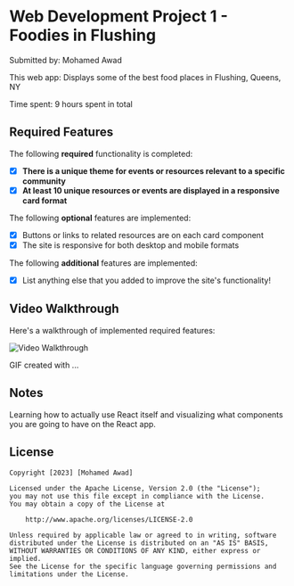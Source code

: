 # Web Development Project 1 - Foodies in Flushing

Submitted by: Mohamed Awad

This web app: Displays some of the best food places in Flushing, Queens, NY

Time spent: 9 hours spent in total

## Required Features

The following **required** functionality is completed:

- [X] **There is a unique theme for events or resources relevant to a specific community**
- [X] **At least 10 unique resources or events are displayed in a responsive card format**

The following **optional** features are implemented:

- [X] Buttons or links to related resources are on each card component
- [X] The site is responsive for both desktop and mobile formats

The following **additional** features are implemented:

* [X] List anything else that you added to improve the site's functionality!

## Video Walkthrough

Here's a walkthrough of implemented required features:

<img src='http://i.imgur.com/link/to/your/gif/file.gif' title='Video Walkthrough' width='' alt='Video Walkthrough' />

<!-- Replace this with whatever GIF tool you used! -->
GIF created with ...  
<!-- Recommended tools:
[Kap](https://getkap.co/) for macOS
[ScreenToGif](https://www.screentogif.com/) for Windows
[peek](https://github.com/phw/peek) for Linux. -->

## Notes

Learning how to actually use React itself and visualizing what components you are going to have on the React app.

## License

    Copyright [2023] [Mohamed Awad]

    Licensed under the Apache License, Version 2.0 (the "License");
    you may not use this file except in compliance with the License.
    You may obtain a copy of the License at

        http://www.apache.org/licenses/LICENSE-2.0

    Unless required by applicable law or agreed to in writing, software
    distributed under the License is distributed on an "AS IS" BASIS,
    WITHOUT WARRANTIES OR CONDITIONS OF ANY KIND, either express or implied.
    See the License for the specific language governing permissions and
    limitations under the License.
